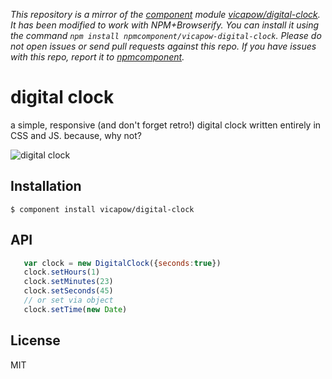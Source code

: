 *This repository is a mirror of the [component](http://component.io) module [vicapow/digital-clock](http://github.com/vicapow/digital-clock). It has been modified to work with NPM+Browserify. You can install it using the command `npm install npmcomponent/vicapow-digital-clock`. Please do not open issues or send pull requests against this repo. If you have issues with this repo, report it to [npmcomponent](https://github.com/airportyh/npmcomponent).*
# digital clock
 a simple, responsive (and don't forget retro!) digital clock written entirely in CSS and JS. because, why not?

![digital clock](http://i.imgur.com/b6UvV.png)

## Installation

    $ component install vicapow/digital-clock

## API
````javascript
   var clock = new DigitalClock({seconds:true})
   clock.setHours(1)
   clock.setMinutes(23)
   clock.setSeconds(45)
   // or set via object
   clock.setTime(new Date)
````
## License

  MIT
